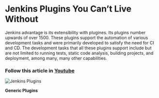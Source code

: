 # Jenkins Plugins You Can’t Live Without

Jenkins advantage is its extensibility with plugines. Its plugins number upwards of over 1500. These plugins support the automation of various development tasks and were primarily developed to satisfy the need for CI and CD. The development tasks that all these plugins support include but are not limited to running tests, static code analysis, building projects, and deployment, among many, many other capabilities.

### Follow this article in **[Youtube](https://youtu.be/p_PqPBbjaZ4)**

  ![Jenkins Plugins](https://raw.githubusercontent.com/miztiik/DevOps-Demos/master/setup-jenkins-plugins/images/jenkins-plugins.png)

**Generic Plugins**
